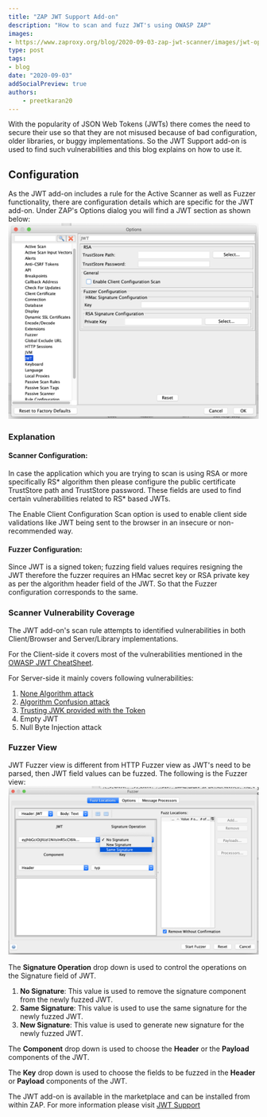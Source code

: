 ```yaml
---
title: "ZAP JWT Support Add-on"
description: "How to scan and fuzz JWT's using OWASP ZAP"
images:
- https://www.zaproxy.org/blog/2020-09-03-zap-jwt-scanner/images/jwt-options-panel.png
type: post
tags:
- blog
date: "2020-09-03"
addSocialPreview: true
authors:
    - preetkaran20
---
```


With the popularity of JSON Web Tokens (JWTs) there comes the need to secure their use so that they are not misused because of bad configuration, older libraries, or buggy implementations. So the JWT Support add-on is used to find such vulnerabilities and this blog explains on how to use it.

## Configuration
As the JWT add-on includes a rule for the Active Scanner as well as Fuzzer functionality, there are configuration details which are specific for the JWT add-on.
Under ZAP's Options dialog you will find a JWT section as shown below:
![JWT](./images/jwt-options-panel.png)
 
### Explanation

#### Scanner Configuration: 

In case the application which you are trying to scan is using RSA or more specifically RS* algorithm then please configure the public certificate TrustStore path and TrustStore password. These fields are used to find certain vulnerabilities related to RS* based JWTs.

The Enable Client Configuration Scan option is used to enable client side validations like JWT being sent to the browser in an insecure or non-recommended way.

#### Fuzzer Configuration:

Since JWT is a signed token; fuzzing field values requires resigning the JWT therefore the fuzzer requires an HMac secret key or RSA private key as per the algorithm header field of the JWT. So that the Fuzzer configuration corresponds to the same.

### Scanner Vulnerability Coverage
The JWT add-on's scan rule attempts to identified vulnerabilities in both Client/Browser and Server/Library implementations.

For the Client-side it covers most of the vulnerabilities mentioned in the [OWASP JWT CheatSheet](https://cheatsheetseries.owasp.org/cheatsheets/JSON_Web_Token_for_Java_Cheat_Sheet.html#token-storage-on-client-side).

For Server-side it mainly covers following vulnerabilities:
1. [None Algorithm attack](https://auth0.com/blog/critical-vulnerabilities-in-json-web-token-libraries/#Meet.the..None..Algorithm)
2. [Algorithm Confusion attack](https://auth0.com/blog/critical-vulnerabilities-in-json-web-token-libraries/#RSA.or.HMAC.)
3. [Trusting JWK provided with the Token](https://nvd.nist.gov/vuln/detail/CVE-2018-0114)
4. Empty JWT
5. Null Byte Injection attack

### Fuzzer View
JWT Fuzzer view is different from HTTP Fuzzer view as JWT's need to be parsed, then JWT field values can be fuzzed. The following is the Fuzzer view:
![Fuzzer View](./images/fuzzer-view.png)

The **Signature Operation** drop down is used to control the operations on the Signature field of JWT.
1. **No Signature**: This value is used to remove the signature component from the newly fuzzed JWT.
2. **Same Signature**: This value is used to use the same signature for the newly fuzzed JWT.
3. **New Signature**: This value is used to generate new signature for the newly fuzzed JWT.

The **Component** drop down is used to choose the **Header** or the **Payload** components of the JWT.

The **Key** drop down is used to choose the fields to be fuzzed in the **Header** or **Payload** components of the JWT.

The JWT add-on is available in the marketplace and can be installed from within ZAP.
For more information please visit [JWT Support](https://github.com/SasanLabs/owasp-zap-jwt-addon)
